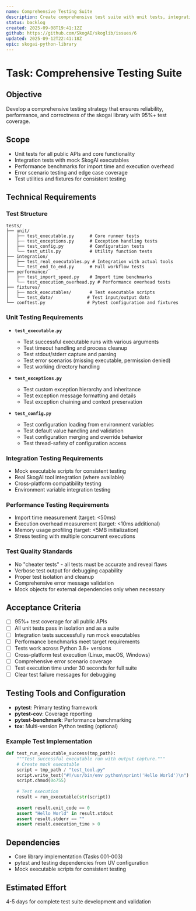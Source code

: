 ```yaml
---
name: Comprehensive Testing Suite
description: Create comprehensive test suite with unit tests, integration tests, and performance benchmarks
status: backlog
created: 2025-09-08T19:41:12Z
github: https://github.com/SkogAI/skoglib/issues/6
updated: 2025-09-12T22:41:18Z
epic: skogai-python-library
---
```


# Task: Comprehensive Testing Suite

## Objective
Develop a comprehensive testing strategy that ensures reliability, performance, and correctness of the skogai library with 95%+ test coverage.

## Scope
- Unit tests for all public APIs and core functionality
- Integration tests with mock SkogAI executables
- Performance benchmarks for import time and execution overhead
- Error scenario testing and edge case coverage
- Test utilities and fixtures for consistent testing

## Technical Requirements

### Test Structure
```
tests/
├── unit/
│   ├── test_executable.py      # Core runner tests
│   ├── test_exceptions.py      # Exception handling tests  
│   ├── test_config.py          # Configuration tests
│   └── test_utils.py           # Utility function tests
├── integration/
│   ├── test_real_executables.py # Integration with actual tools
│   └── test_end_to_end.py      # Full workflow tests
├── performance/
│   ├── test_import_speed.py    # Import time benchmarks
│   └── test_execution_overhead.py # Performance overhead tests
├── fixtures/
│   ├── mock_executables/       # Test executable scripts
│   └── test_data/             # Test input/output data
└── conftest.py                # Pytest configuration and fixtures
```

### Unit Testing Requirements
- **`test_executable.py`**
  - Test successful executable runs with various arguments
  - Test timeout handling and process cleanup
  - Test stdout/stderr capture and parsing
  - Test error scenarios (missing executable, permission denied)
  - Test working directory handling

- **`test_exceptions.py`**  
  - Test custom exception hierarchy and inheritance
  - Test exception message formatting and details
  - Test exception chaining and context preservation

- **`test_config.py`**
  - Test configuration loading from environment variables
  - Test default value handling and validation
  - Test configuration merging and override behavior
  - Test thread-safety of configuration access

### Integration Testing Requirements
- Mock executable scripts for consistent testing
- Real SkogAI tool integration (where available)
- Cross-platform compatibility testing
- Environment variable integration testing

### Performance Testing Requirements
- Import time measurement (target: <50ms)
- Execution overhead measurement (target: <10ms additional)
- Memory usage profiling (target: <5MB initialization)
- Stress testing with multiple concurrent executions

### Test Quality Standards
- No "cheater tests" - all tests must be accurate and reveal flaws
- Verbose test output for debugging capability
- Proper test isolation and cleanup
- Comprehensive error message validation
- Mock objects for external dependencies only when necessary

## Acceptance Criteria
- [ ] 95%+ test coverage for all public APIs
- [ ] All unit tests pass in isolation and as a suite
- [ ] Integration tests successfully run mock executables
- [ ] Performance benchmarks meet target requirements
- [ ] Tests work across Python 3.8+ versions
- [ ] Cross-platform test execution (Linux, macOS, Windows)
- [ ] Comprehensive error scenario coverage
- [ ] Test execution time under 30 seconds for full suite
- [ ] Clear test failure messages for debugging

## Testing Tools and Configuration
- **pytest**: Primary testing framework
- **pytest-cov**: Coverage reporting
- **pytest-benchmark**: Performance benchmarking  
- **tox**: Multi-version Python testing (optional)

### Example Test Implementation
```python
def test_run_executable_success(tmp_path):
    """Test successful executable run with output capture."""
    # Create mock executable
    script = tmp_path / "test_tool.py"
    script.write_text("#!/usr/bin/env python\nprint('Hello World')\n")
    script.chmod(0o755)
    
    # Test execution
    result = run_executable(str(script))
    
    assert result.exit_code == 0
    assert "Hello World" in result.stdout
    assert result.stderr == ""
    assert result.execution_time > 0
```

## Dependencies  
- Core library implementation (Tasks 001-003)
- pytest and testing dependencies from UV configuration
- Mock executable scripts for consistent testing

## Estimated Effort
4-5 days for complete test suite development and validation